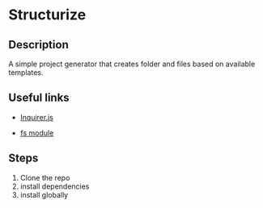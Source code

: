 # Structurize

## Description

A simple project generator that creates folder and files based on available templates.

## Useful links

-   [Inquirer.js](https://github.com/SBoudrias/Inquirer.js/)

-   [fs module](https://nodejs.org/api/fs.html#fs_file_system)

## Steps

1. Clone the repo
2. install dependencies
3. install globally
